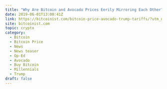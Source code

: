 ```yaml
---
title: "Why Are Bitcoin and Avocado Prices Eerily Mirroring Each Other?"
date: 2019-06-01T13:00:41Z
link: https://bitcoinist.com/bitcoin-price-avocado-trump-tariffs/?utm_medium=RSS&utm_source=hune
site: bitcoinist.com
topic: crypto
category:
  - Bitcoin
  - Bitcoin Price
  - News
  - News teaser
  - Op-Ed
  - Avocado
  - Buy Bitcoin
  - Millennials
  - Trump
draft: false
---
```

